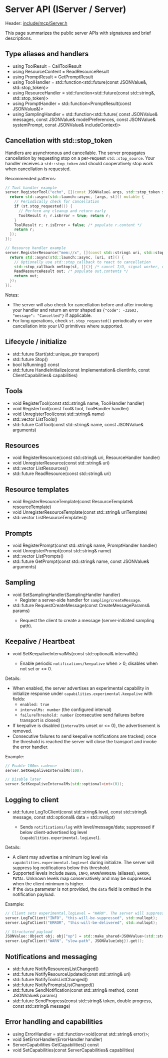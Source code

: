 <!--
==========================================================================================================
SPDX-License-Identifier: MIT
Copyright (c) 2025 Vinny Parla
File: docs/api/server.md
Purpose: Server API reference (IServer / Server)
==========================================================================================================
-->
# Server API (IServer / Server)

Header: [include/mcp/Server.h](../../include/mcp/Server.h)

This page summarizes the public server APIs with signatures and brief descriptions.

## Type aliases and handlers
- using ToolResult = CallToolResult
- using ResourceContent = ReadResourceResult
- using PromptResult = GetPromptResult
- using ToolHandler = std::function<std::future<ToolResult>(const JSONValue&, std::stop_token)>
- using ResourceHandler = std::function<std::future<ResourceContent>(const std::string&, std::stop_token)>
- using PromptHandler = std::function<PromptResult(const JSONValue&)>
- using SamplingHandler = std::function<std::future<JSONValue>(
    const JSONValue& messages,
    const JSONValue& modelPreferences,
    const JSONValue& systemPrompt,
    const JSONValue& includeContext)>

## Cancellation with std::stop_token

Handlers are asynchronous and cancellable. The server propagates cancellation by requesting stop on a per-request `std::stop_source`. Your handler receives a `std::stop_token` and should cooperatively stop work when cancellation is requested.

Recommended patterns:

```cpp
// Tool handler example
server.RegisterTool("echo", [](const JSONValue& args, std::stop_token st) {
  return std::async(std::launch::async, [args, st]() mutable {
    // Periodically check for cancellation
    if (st.stop_requested()) {
      // Perform any cleanup and return early
      ToolResult r; r.isError = true; return r;
    }
    ToolResult r; r.isError = false; /* populate r.content */
    return r;
  });
});

// Resource handler example
server.RegisterResource("mem://x", [](const std::string& uri, std::stop_token st) {
  return std::async(std::launch::async, [uri, st]() {
    // Optionally use std::stop_callback to react to cancellation
    std::stop_callback onStop(st, [](){ /* cancel I/O, signal worker, etc. */ });
    ReadResourceResult out; /* populate out.contents */
    return out;
  });
});
```

Notes:

- The server will also check for cancellation before and after invoking your handler and return an error shaped as `{"code": -32603, "message": "Cancelled"}` if applicable.
- For long operations, check `st.stop_requested()` periodically or wire cancellation into your I/O primitives where supported.

## Lifecycle / initialize
- std::future<void> Start(std::unique_ptr<ITransport> transport)
- std::future<void> Stop()
- bool IsRunning() const
- std::future<void> HandleInitialize(const Implementation& clientInfo,
                                    const ClientCapabilities& capabilities)

## Tools
- void RegisterTool(const std::string& name, ToolHandler handler)
- void RegisterTool(const Tool& tool, ToolHandler handler)
- void UnregisterTool(const std::string& name)
- std::vector<Tool> ListTools()
- std::future<JSONValue> CallTool(const std::string& name, const JSONValue& arguments)

## Resources
- void RegisterResource(const std::string& uri, ResourceHandler handler)
- void UnregisterResource(const std::string& uri)
- std::vector<Resource> ListResources()
- std::future<JSONValue> ReadResource(const std::string& uri)

## Resource templates
- void RegisterResourceTemplate(const ResourceTemplate& resourceTemplate)
- void UnregisterResourceTemplate(const std::string& uriTemplate)
- std::vector<ResourceTemplate> ListResourceTemplates()

## Prompts
- void RegisterPrompt(const std::string& name, PromptHandler handler)
- void UnregisterPrompt(const std::string& name)
- std::vector<Prompt> ListPrompts()
- std::future<JSONValue> GetPrompt(const std::string& name, const JSONValue& arguments)

## Sampling
- void SetSamplingHandler(SamplingHandler handler)
  - Register a server-side handler for `sampling/createMessage`.
- std::future<JSONValue> RequestCreateMessage(const CreateMessageParams& params)
  - Request the client to create a message (server-initiated sampling path).

## Keepalive / Heartbeat
- void SetKeepaliveIntervalMs(const std::optional<int>& intervalMs)
  - Enable periodic `notifications/keepalive` when > 0; disables when not set or <= 0.

Details:

- When enabled, the server advertises an experimental capability in initialize response under `capabilities.experimental.keepalive` with fields:
  - `enabled: true`
  - `intervalMs: number` (the configured interval)
  - `failureThreshold: number` (consecutive send failures before transport is closed)
- If keepalive is disabled (`intervalMs` unset or <= 0), the advertisement is removed.
- Consecutive failures to send keepalive notifications are tracked; once the threshold is reached the server will close the transport and invoke the error handler.

Example:

```cpp
// Enable 100ms cadence
server.SetKeepaliveIntervalMs(100);

// Disable later
server.SetKeepaliveIntervalMs(std::optional<int>(0));
```

## Logging to client
- std::future<void> LogToClient(const std::string& level, const std::string& message,
                               const std::optional<JSONValue>& data = std::nullopt)
  - Sends `notifications/log` with level/message/data; suppressed if below client-advertised log level (`capabilities.experimental.logLevel`).

Details:

- A client may advertise a minimum log level via `capabilities.experimental.logLevel` during initialize. The server will suppress log notifications below this threshold.
- Supported levels include `DEBUG`, `INFO`, `WARN`/`WARNING` (aliases), `ERROR`, `FATAL`. Unknown levels map conservatively and may be suppressed when the client minimum is higher.
- If the `data` parameter is not provided, the `data` field is omitted in the notification payload.

Example:

```cpp
// Client sets experimental.logLevel = "WARN". The server will suppress INFO/DEBUG.
server.LogToClient("INFO", "this-will-be-suppressed", std::nullopt);
server.LogToClient("ERROR", "this-will-be-delivered", std::nullopt);

// Structured payload
JSONValue::Object obj; obj["op"] = std::make_shared<JSONValue>(std::string("index"));
server.LogToClient("WARN", "slow-path", JSONValue{obj}).get();
```

## Notifications and messaging
- std::future<void> NotifyResourcesListChanged()
- std::future<void> NotifyResourceUpdated(const std::string& uri)
- std::future<void> NotifyToolsListChanged()
- std::future<void> NotifyPromptsListChanged()
- std::future<void> SendNotification(const std::string& method, const JSONValue& params)
- std::future<void> SendProgress(const std::string& token, double progress, const std::string& message)

## Error handling and capabilities
- using ErrorHandler = std::function<void(const std::string& error)>;
- void SetErrorHandler(ErrorHandler handler)
- ServerCapabilities GetCapabilities() const
- void SetCapabilities(const ServerCapabilities& capabilities)

